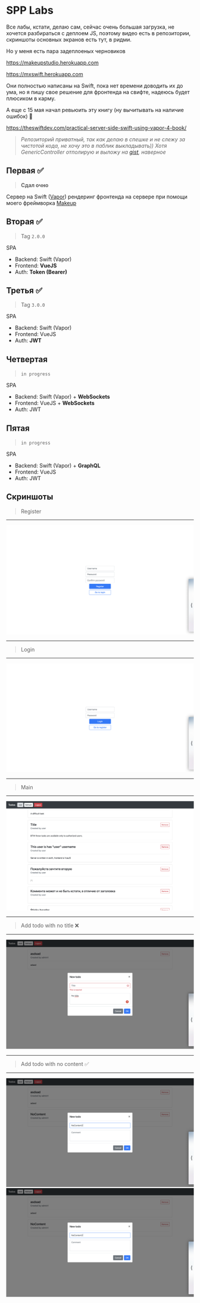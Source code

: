 # SPP Labs

Все лабы, кстати, делаю сам, сейчас очень большая загрузка, не хочется разбираться с деплоем JS, поэтому видео есть в репозитории, скриншоты основных экранов есть тут, в ридми.

Но у меня есть пара задеплоеных черновиков

https://makeupstudio.herokuapp.com

https://mxswift.herokuapp.com

Они полностью написаны на Swift, пока нет времени доводить их до ума, но я пишу свое решение для фронтенда на свифте, надеюсь будет плюсиком в карму.

А еще с 15 мая начал ревьюить эту книгу (ну вычитывать на наличие ошибок) 🌚

https://theswiftdev.com/practical-server-side-swift-using-vapor-4-book/


> _Репозиторий приватный, так как делаю в спешке и не слежу за чистотой кода, не хочу это в паблик выкладывать))_
> _Хотя GenericController отполирую и выложу на [gist](https://gist.github.com/maximkrouk), наверное_
## Первая ✅

> **Сдал очно**

Сервер на Swift ([Vapor](https://vapor.codes)) рендеринг фронтенда на сервере при помощи моего фреймворка [Makeup](https://github.com/makeupstudio/makeup)

## Вторая ✅

> Tag `2.0.0`

SPA

- Backend: Swift (Vapor)
- Frontend: **VueJS**
- Auth: **Token (Bearer)**

## Третья ✅

> Tag `3.0.0`

SPA

- Backend: Swift (Vapor)
- Frontend: VueJS
- Auth: **JWT**

## Четвертая

> `in progress`

SPA

- Backend: Swift (Vapor) + **WebSockets**
- Frontend: VueJS + **WebSockets**
- Auth: JWT

## Пятая

> `in progress`

SPA

- Backend: Swift (Vapor) + **GraphQL**
- Frontend: VueJS
- Auth: JWT

## Скриншоты

> Register

----

![Lab2](./Assets/Register.png)

----



> Login

----

![Lab2](./Assets/Login.png)

----



> Main

----

![Lab2](./Assets/Main.png)

----



> Add todo with no title ❌

----

![Lab2](./Assets/Add-NoTitle.png)

----



> Add todo with no content ✅

----

![Lab2](./Assets/Add-NoContent.png)
![Lab2](./Assets/Add-NoContent.png)
